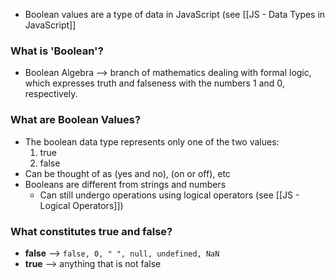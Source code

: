 * Boolean values are a type of data in JavaScript (see [[JS - Data Types in JavaScript]]

### What is 'Boolean'?
* Boolean Algebra --> branch of mathematics dealing with formal logic, which expresses truth and falseness with the numbers 1 and 0, respectively.

### What are Boolean Values?
* The boolean data type represents only one of the two values: 
	1) true
	2) false 
* Can be thought of as (yes and no), (on or off), etc
* Booleans are different from strings and numbers
	* Can still undergo operations using logical operators (see [[JS - Logical Operators]])
### What constitutes true and false?
* **false** -->  `false, 0, " ", null, undefined, NaN`
* **true** --> anything that is not false

